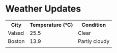 # Weather Updates

<!-- WEATHER-UPDATE-START -->
<table><tr><th>City</th><th>Temperature (°C)</th><th>Condition</th></tr><tr><td>Valsad</td><td>25.5</td><td>Clear</td></tr><tr><td>Boston</td><td>13.9</td><td>Partly cloudy</td></tr><tr><td></td><td></td><td></td></tr></table>
<!-- WEATHER-UPDATE-END -->
